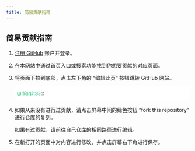 ```yaml
---
title: 简易贡献指南
---
```


## 简易贡献指南

1. [注册 GitHub](https://github.com) 账户并登录。

1. 在本网站中通过首页入口或搜索功能找到你想要贡献的对应页面。

1. 将页面下拉到底部，点击左下角的 “编辑此页” 按钮跳转 GitHub 网站。

   ![编辑此页](./assets/edit-link.png)

1. 如果从来没有进行过贡献，请点击屏幕中间的绿色按钮 “fork this repository” 进行仓库的复刻。

   如果有过贡献，请前往自己仓库的相同路径进行编辑。

1. 在新打开的页面中对内容进行修改，并点击屏幕右下角进行保存。
